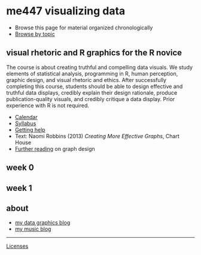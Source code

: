 
me447 visualizing data
======================

-   Browse this page for material organized chronologically
-   [Browse by topic](cm/cm001_org-by-topic.md)

visual rhetoric and R graphics for the R novice
-----------------------------------------------

The course is about creating truthful and compelling data visuals. We study elements of statistical analysis, programming in R, human perception, graphic design, and visual rhetoric and ethics. After successfully completing this course, students should be able to design effective and truthful data displays, credibly explain their design rationale, produce publication-quality visuals, and credibly critique a data display. Prior experience with R is not required.

-   [Calendar](cm/cm002_calendar.pdf)
-   [Syllabus](cm/cm003_syllabus.md)
-   [Getting help](cm/cm004_getting-help.md)
-   Text: Naomi Robbins (2013) *Creating More Effective Graphs*, Chart House
-   [Further reading](http://www.graphdoctor.com/archives/154) on graph design

week 0
------

week 1
------

about
-----

-   [my data graphics blog](http://www.graphdoctor.com/)
-   [my music blog](http://www.richardlaytonmusic.com/)

------------------------------------------------------------------------

[Licenses](LICENSE.md)
